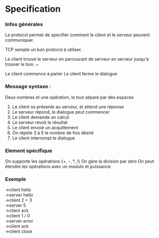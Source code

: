# Specification

### Infos générales
Le protocol permet de specifier comment le client et le serveur
peuvent communiquer.

TCP semple un bon protocol à utiliser.

Le client trouve le serveur en parcourant de serveur en 
serveur jusqu'à trouver le bon. ~

Le client commence à parler
Le client ferme le dialogue

### Message syntaxe :
Deux nombres et une opération, le tout séparé par des espaces
1. Le client se présente au serveur, et attend une réponse
2. Le serveur répond, le dialogue peut commencer
3. Le client demande un calcul
4. Le serveur revoit le résultat
5. Le client envoie un acquittement
6. On répète 3 à 5 le nombre de fois désiré
7. Le client interrompt le dialogue


### Element spécifique
On supporte les opérations {+, -, *, /}
On gère la division par zéro
On peut étendre les opérations avec un modulo et puissance

### Exemple
->client hello  
->server hello  
->client 2 + 3  
->server 5  
->client ack  
->client 1 / 0  
->server error   
->client ack  
->client close  